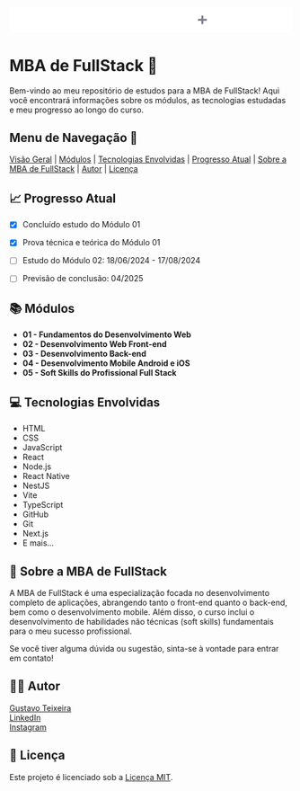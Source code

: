 <p align="center">
  <img src="./logo.svg" alt="Logo da MBA de FullStack">
</p>

# MBA de FullStack 🚀

Bem-vindo ao meu repositório de estudos para a MBA de FullStack! Aqui você encontrará informações sobre os módulos, as tecnologias estudadas e meu progresso ao longo do curso.

## Menu de Navegação 📜

[Visão Geral](#visao-geral) | [Módulos](#modulos) | [Tecnologias Envolvidas](#tecnologias-envolvidas) | [Progresso Atual](#progresso-atual) | [Sobre a MBA de FullStack](#sobre-a-mba-de-fullstack) | [Autor](#autor) | [Licença](#licenca)

## 📈 Progresso Atual

- [x] Concluído estudo do Módulo 01
- [x] Prova técnica e teórica do Módulo 01
- [ ] Estudo do Módulo 02: 18/06/2024 - 17/08/2024
- [ ] Previsão de conclusão: 04/2025


## 📚 Módulos

- **01 - Fundamentos do Desenvolvimento Web**
- **02 - Desenvolvimento Web Front-end**
- **03 - Desenvolvimento Back-end**
- **04 - Desenvolvimento Mobile Android e iOS**
- **05 - Soft Skills do Profissional Full Stack**

## 💻 Tecnologias Envolvidas

- HTML
- CSS
- JavaScript
- React
- Node.js
- React Native
- NestJS
- Vite
- TypeScript
- GitHub
- Git
- Next.js
- E mais...

## 📝 Sobre a MBA de FullStack

A MBA de FullStack é uma especialização focada no desenvolvimento completo de aplicações, abrangendo tanto o front-end quanto o back-end, bem como o desenvolvimento mobile. Além disso, o curso inclui o desenvolvimento de habilidades não técnicas (soft skills) fundamentais para o meu sucesso profissional.

Se você tiver alguma dúvida ou sugestão, sinta-se à vontade para entrar em contato!

## 👨‍💻 Autor

[Gustavo Teixeira](https://github.com/taylosstls)  
[LinkedIn](https://www.linkedin.com/in/gustavoteixeiralgnt/)  
[Instagram](https://www.instagram.com/gustavo.lgnt/)

## 📄 Licença

Este projeto é licenciado sob a [Licença MIT](https://opensource.org/licenses/MIT).

